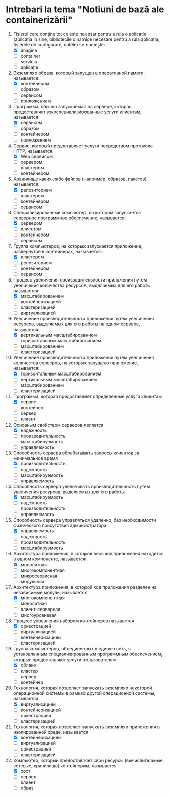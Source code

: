 # Intrebari la tema "Notiuni de bază ale containerizării"

1. Fișierul care conține tot ce este necesar pentru a rula o aplicație (aplicația în sine, bibliotecile dinamice necesare pentru a rula aplicația, fișierele de configurare, datele) se numește:
    - [x] imagine
    - [ ] container
    - [ ] serviciu
    - [ ] aplicație
2. Экземпляр образа, который запущен в оперативной памяти, называется:
    - [x] контейнером
    - [ ] образом
    - [ ] сервисом
    - [ ] приложением
3. Программа, обычно запускаемая на сервере, которая предоставляет узкоспециализированные услуги клиентам, называется:
    - [x] сервисом
    - [ ] образом
    - [ ] контейнером
    - [ ] приложением
4. Сервис, который предоставляет услуги посредством протокола HTTP, называется:
   - [x] Web сервисом
   - [ ] сервером
   - [ ] кластером
   - [ ] контейнером
5. Хранилище каких-либо файлов (например, образов, пакетов) называется:
    - [x] репозиторием
    - [ ] кластером
    - [ ] контейнером
    - [ ] сервисом
6. Специализированный компьютер, на котором запускается серверное программное обеспечение, называется:
    - [x] сервером
    - [ ] клиентом
    - [ ] контейнером
    - [ ] сервисом
7. Группа компьютеров, на которых запускается приложение, развернутое в контейнерах, называется:
    - [x] кластером
    - [ ] репозиторием
    - [ ] контейнером
    - [ ] сервисом
8. Процесс увеличения производительности приложения путем увеличения количества ресурсов, выделяемых для его работы, называется:
    - [x] масштабированием
    - [ ] контейнеризацией
    - [ ] кластеризацией
    - [ ] виртуализацией
9. Увеличение производительности приложения путем увеличения ресурсов, выделяемых для его работы на одном сервере, называется:
    - [x] вертикальным масштабированием
    - [ ] горизонтальным масштабированием
    - [ ] масштабированием
    - [ ] кластеризацией
10. Увеличение производительности приложения путем увеличения количества серверов, на которых запущено приложение, называется:
    - [x] горизонтальным масштабированием
    - [ ] вертикальным масштабированием
    - [ ] масштабированием
    - [ ] кластеризацией
11. Программа, которая предоставляет определенные услуги клиентам
    - [x] сервис
    - [ ] контейнер
    - [ ] сервер
    - [ ] клиент
12. Основным свойством серверов является
    - [x] надежность
    - [ ] производительность
    - [ ] масштабируемость
    - [ ] управляемость
13. Способность сервера обрабатывать запросы клиентов за минимальное время
    - [x] производительность
    - [ ] надежность
    - [ ] масштабируемость
    - [ ] управляемость
14. Способность сервера увеличивать производительность путем увеличения ресурсов, выделяемых для его работы
    - [x] масштабируемость
    - [ ] надежность
    - [ ] производительность
    - [ ] управляемость
15. Способность сервера управляться удаленно, без необходимости физического присутствия администратора
    - [x] управляемость
    - [ ] надежность
    - [ ] производительность
    - [ ] масштабируемость
16. Архитектура приложения, в которой весь код приложения находится в одном компоненте, называется
    - [x] монолитная
    - [ ] многокомпонентная
    - [ ] микросервисная
    - [ ] модульная
17. Архитектура приложения, в которой код приложения разделен на независимые модули, называется
    - [x] многокомпонентная
    - [ ] монолитная
    - [ ] клиент-серверная
    - [ ] многоуровневая
18. Процесс управления набором контейнеров называется
    - [x] оркестрацией
    - [ ] виртуализацией
    - [ ] контейнеризацией
    - [ ] кластеризацией
19. Группа компьютеров, объединенных в единую сеть, с установленным специализированным программным обеспечением, которые предоставляют услуги пользователям
    - [x] облако
    - [ ] кластер
    - [ ] сервер
    - [ ] контейнер
20. Технология, которая позволяет запускать экземпляр некоторой операционной системы в рамках другой операционной системы, называется
    - [x] виртуализацией
    - [ ] контейнеризацией
    - [ ] оркестрацией
    - [ ] кластеризацией
21. Технология, которая позволяет запускать экземпляр приложения в изолированной среде, называется
    - [x] контейнеризацией
    - [ ] виртуализацией
    - [ ] оркестрацией
    - [ ] кластеризацией
22. Компьютер, который предоставляет свои ресурсы (вычислительные, сетевые, хранилища) контейнерам, называется
    - [x] хост
    - [ ] сервер
    - [ ] клиент
    - [ ] образ
